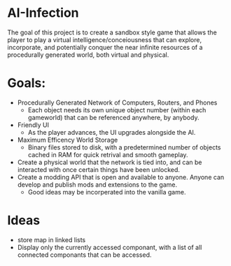 # AI-Infection
The goal of this project is to create a sandbox style game that allows the player to play a virtual intelligence/conceiousness
that can explore, incorporate, and potentially conquer the near infinite resources of a procedurally generated world, both virtual and physical.

# Goals:
 * Procedurally Generated Network of Computers, Routers, and Phones
	- Each object needs its own unique object number (within each gameworld) that can be referenced anywhere, by anybody.
 * Friendly UI
	- As the player advances, the UI upgrades alongside the AI.
 * Maximum Efficency World Storage
	- Binary files stored to disk, with a predetermined number of objects cached in RAM for quick retrival and smooth gameplay.
 * Create a physical world that the network is tied into, and can be interacted with once certain things have been unlocked.
 * Create a modding API that is open and available to anyone. Anyone can develop and publish mods and extensions to the game.
	- Good ideas may be incorperated into the vanilla game.


# Ideas
 * store map in linked lists
 * Display only the currently accessed componant, with a list of all connected componants that can be accessed.
